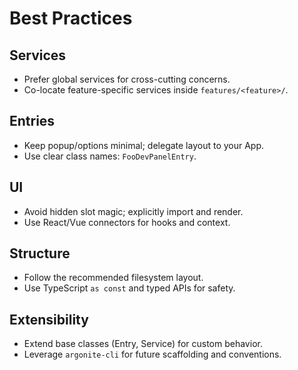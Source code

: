 # Best Practices

## Services

- Prefer global services for cross-cutting concerns.
- Co-locate feature-specific services inside `features/<feature>/`.

## Entries

- Keep popup/options minimal; delegate layout to your App.
- Use clear class names: `FooDevPanelEntry`.

## UI

- Avoid hidden slot magic; explicitly import and render.
- Use React/Vue connectors for hooks and context.

## Structure

- Follow the recommended filesystem layout.
- Use TypeScript `as const` and typed APIs for safety.

## Extensibility

- Extend base classes (Entry, Service) for custom behavior.
- Leverage `argonite-cli` for future scaffolding and conventions.